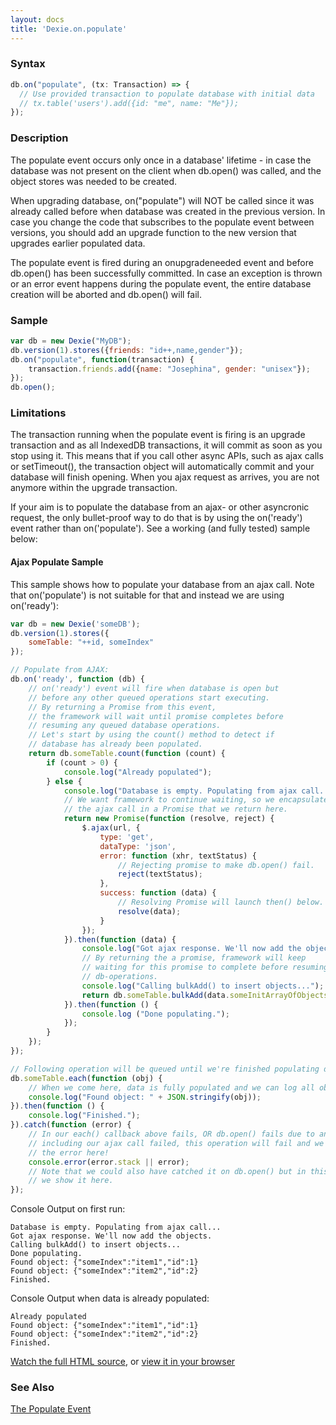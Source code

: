 ```yaml
---
layout: docs
title: 'Dexie.on.populate'
---
```


### Syntax

```ts
db.on("populate", (tx: Transaction) => {
  // Use provided transaction to populate database with initial data
  // tx.table('users').add({id: "me", name: "Me"});
});
```

### Description

The populate event occurs only once in a database' lifetime - in case the database was not present on the client when db.open() was called, and the object stores was needed to be created.

When upgrading database, on("populate") will NOT be called since it was already called before when database was created in the previous version. In case you change the code that subscribes to the populate event between versions, you should add an upgrade function to the new version that upgrades earlier populated data.

The populate event is fired during an onupgradeneeded event and before db.open() has been successfully committed. In case an exception is thrown or an error event happens during the populate event, the entire database creation will be aborted and db.open() will fail.

### Sample

```javascript
var db = new Dexie("MyDB");
db.version(1).stores({friends: "id++,name,gender"});
db.on("populate", function(transaction) {
    transaction.friends.add({name: "Josephina", gender: "unisex"});
});
db.open();
```

### Limitations

The transaction running when the populate event is firing is an upgrade transaction and as all IndexedDB transactions, it will commit as soon as you stop using it. This means that if you call other async APIs, such as ajax calls or setTimeout(), the transaction object will automatically commit and your database will finish opening. When you ajax request as arrives, you are not anymore within the upgrade transaction.

If your aim is to populate the database from an ajax- or other asyncronic request, the only bullet-proof way to do that is by using the on('ready') event rather than on('populate'). See a working (and fully tested) sample below:

#### Ajax Populate Sample

This sample shows how to populate your database from an ajax call. Note that on('populate') is not suitable for that and instead we are using on('ready'):

```javascript
var db = new Dexie('someDB');
db.version(1).stores({
    someTable: "++id, someIndex"
});

// Populate from AJAX:
db.on('ready', function (db) {
    // on('ready') event will fire when database is open but 
    // before any other queued operations start executing.
    // By returning a Promise from this event,
    // the framework will wait until promise completes before
    // resuming any queued database operations.
    // Let's start by using the count() method to detect if 
    // database has already been populated.
    return db.someTable.count(function (count) {
        if (count > 0) {
            console.log("Already populated");
        } else {
            console.log("Database is empty. Populating from ajax call...");
            // We want framework to continue waiting, so we encapsulate
            // the ajax call in a Promise that we return here.
            return new Promise(function (resolve, reject) {
                $.ajax(url, {
                    type: 'get',
                    dataType: 'json',
                    error: function (xhr, textStatus) {
                        // Rejecting promise to make db.open() fail.
                        reject(textStatus);
                    },
                    success: function (data) {
                        // Resolving Promise will launch then() below.
                        resolve(data);
                    }
                });
            }).then(function (data) {
                console.log("Got ajax response. We'll now add the objects.");
                // By returning the a promise, framework will keep
                // waiting for this promise to complete before resuming other
                // db-operations.
                console.log("Calling bulkAdd() to insert objects...");
                return db.someTable.bulkAdd(data.someInitArrayOfObjects);
            }).then(function () {
                console.log ("Done populating.");
            });
        }
    });
});

// Following operation will be queued until we're finished populating data:
db.someTable.each(function (obj) {
    // When we come here, data is fully populated and we can log all objects.
    console.log("Found object: " + JSON.stringify(obj));
}).then(function () {
    console.log("Finished.");
}).catch(function (error) {
    // In our each() callback above fails, OR db.open() fails due to any reason,
    // including our ajax call failed, this operation will fail and we will get
    // the error here!
    console.error(error.stack || error);
    // Note that we could also have catched it on db.open() but in this sample,
    // we show it here.
});
```

Console Output on first run:

```
Database is empty. Populating from ajax call...
Got ajax response. We'll now add the objects.
Calling bulkAdd() to insert objects...
Done populating.
Found object: {"someIndex":"item1","id":1}
Found object: {"someIndex":"item2","id":2}
Finished.
```

Console Output when data is already populated:

```
Already populated
Found object: {"someIndex":"item1","id":1}
Found object: {"someIndex":"item2","id":2}
Finished.
```

[Watch the full HTML source](https://github.com/dexie/Dexie.js/blob/master/samples/ajax-populate/populateFromAjaxCall.html), or [view it in your browser](https://raw.githack.com/dexie/Dexie.js/master/samples/ajax-populate/populateFromAjaxCall.html)

### See Also

[The Populate Event](/docs/Tutorial/Design#the-populate-event)
